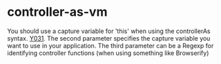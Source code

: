 # controller-as-vm

You should use a capture variable for 'this' when using the controllerAs syntax.
[Y031](https://github.com/johnpapa/angular-styleguide#style-y032).
The second parameter specifies the capture variable you want to use in your application.
The third parameter can be a Regexp for identifying controller functions (when using something like Browserify)
